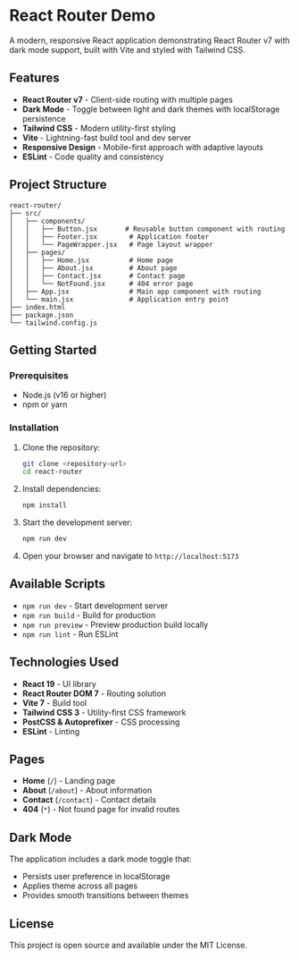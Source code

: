 # React Router Demo

A modern, responsive React application demonstrating React Router v7 with dark mode support, built with Vite and styled with Tailwind CSS.

## Features

- **React Router v7** - Client-side routing with multiple pages
- **Dark Mode** - Toggle between light and dark themes with localStorage persistence
- **Tailwind CSS** - Modern utility-first styling
- **Vite** - Lightning-fast build tool and dev server
- **Responsive Design** - Mobile-first approach with adaptive layouts
- **ESLint** - Code quality and consistency

## Project Structure

```
react-router/
├── src/
│   ├── components/
│   │   ├── Button.jsx       # Reusable button component with routing
│   │   ├── Footer.jsx        # Application footer
│   │   └── PageWrapper.jsx   # Page layout wrapper
│   ├── pages/
│   │   ├── Home.jsx          # Home page
│   │   ├── About.jsx         # About page
│   │   ├── Contact.jsx       # Contact page
│   │   └── NotFound.jsx      # 404 error page
│   ├── App.jsx               # Main app component with routing
│   └── main.jsx              # Application entry point
├── index.html
├── package.json
└── tailwind.config.js
```

## Getting Started

### Prerequisites

- Node.js (v16 or higher)
- npm or yarn

### Installation

1. Clone the repository:
   ```bash
   git clone <repository-url>
   cd react-router
   ```

2. Install dependencies:
   ```bash
   npm install
   ```

3. Start the development server:
   ```bash
   npm run dev
   ```

4. Open your browser and navigate to `http://localhost:5173`

## Available Scripts

- `npm run dev` - Start development server
- `npm run build` - Build for production
- `npm run preview` - Preview production build locally
- `npm run lint` - Run ESLint

## Technologies Used

- **React 19** - UI library
- **React Router DOM 7** - Routing solution
- **Vite 7** - Build tool
- **Tailwind CSS 3** - Utility-first CSS framework
- **PostCSS & Autoprefixer** - CSS processing
- **ESLint** - Linting

## Pages

- **Home** (`/`) - Landing page
- **About** (`/about`) - About information
- **Contact** (`/contact`) - Contact details
- **404** (`*`) - Not found page for invalid routes

## Dark Mode

The application includes a dark mode toggle that:
- Persists user preference in localStorage
- Applies theme across all pages
- Provides smooth transitions between themes

## License

This project is open source and available under the MIT License.
